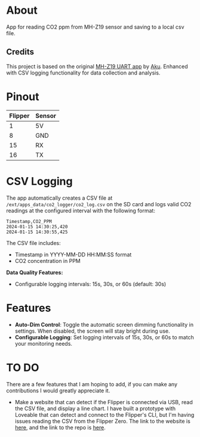 # About

App for reading CO2 ppm from MH-Z19 sensor and saving to a local csv file. 

## Credits

This project is based on the original [MH-Z19 UART app](https://github.com/skotopes/flipperzero_mhz19_uart) by [Aku](https://github.com/skotopes). Enhanced with CSV logging functionality for data collection and analysis.

# Pinout

Flipper | Sensor
--------|-------
1       | 5V
8       | GND
15      | RX
16      | TX


# CSV Logging

The app automatically creates a CSV file at `/ext/apps_data/co2_logger/co2_log.csv` on the SD card and logs valid CO2 readings at the configured interval with the following format:

```
Timestamp,CO2_PPM
2024-01-15 14:30:25,420
2024-01-15 14:30:55,425
```

The CSV file includes:
- Timestamp in YYYY-MM-DD HH:MM:SS format
- CO2 concentration in PPM

**Data Quality Features:**
- Configurable logging intervals: 15s, 30s, or 60s (default: 30s)

# Features

- **Auto-Dim Control**: Toggle the automatic screen dimming functionality in settings. When disabled, the screen will stay bright during use.
- **Configurable Logging**: Set logging intervals of 15s, 30s, or 60s to match your monitoring needs.

# TO DO

There are a few features that I am hoping to add, if you can make any contributions I would greatly appreciate it.
- Make a website that can detect if the Flipper is connected via USB, read the CSV file, and display a line chart. I have built a prototype with Loveable that can detect and connect to the Flipper's CLI, but I'm having issues reading the CSV from the Flipper Zero. The link to the website is [here](https://preview--zero-data-explorer.lovable.app/), and the link to the repo is [here](https://github.com/harryob2/zero-data-explorer).

